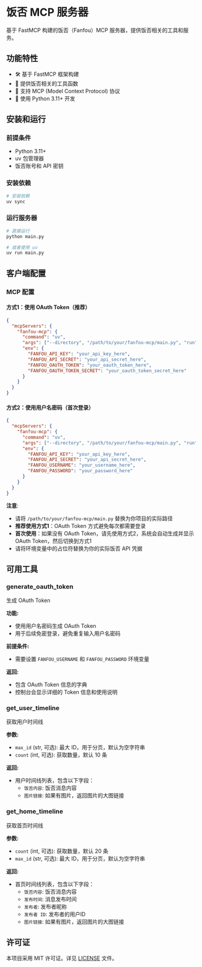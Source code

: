 # 饭否 MCP 服务器

基于 FastMCP 构建的饭否（Fanfou）MCP 服务器，提供饭否相关的工具和服务。

## 功能特性

- 🛠️ 基于 FastMCP 框架构建
- 🔧 提供饭否相关的工具函数
- 📡 支持 MCP (Model Context Protocol) 协议
- 🐍 使用 Python 3.11+ 开发

## 安装和运行

### 前提条件

- Python 3.11+
- uv 包管理器
- 饭否账号和 API 密钥

### 安装依赖

```bash
# 安装依赖
uv sync
```

### 运行服务器

```bash
# 直接运行
python main.py

# 或者使用 uv
uv run main.py
```

## 客户端配置

### MCP 配置

#### 方式1：使用 OAuth Token（推荐）

```json
{
  "mcpServers": {
    "fanfou-mcp": {
      "command": "uv",
      "args": ["--directory", "/path/to/your/fanfou-mcp/main.py", "run", "python", "main.py"],
      "env": {
        "FANFOU_API_KEY": "your_api_key_here",
        "FANFOU_API_SECRET": "your_api_secret_here",
        "FANFOU_OAUTH_TOKEN": "your_oauth_token_here",
        "FANFOU_OAUTH_TOKEN_SECRET": "your_oauth_token_secret_here"
      }
    }
  }
}
```

#### 方式2：使用用户名密码（首次登录）

```json
{
  "mcpServers": {
    "fanfou-mcp": {
      "command": "uv",
      "args": ["--directory", "/path/to/your/fanfou-mcp/main.py", "run", "python", "main.py"],
      "env": {
        "FANFOU_API_KEY": "your_api_key_here",
        "FANFOU_API_SECRET": "your_api_secret_here",
        "FANFOU_USERNAME": "your_username_here",
        "FANFOU_PASSWORD": "your_password_here"
      }
    }
  }
}
```

**注意**: 
- 请将 `/path/to/your/fanfou-mcp/main.py` 替换为你项目的实际路径
- **推荐使用方式1**：OAuth Token 方式避免每次都需要登录
- **首次使用**：如果没有 OAuth Token，请先使用方式2，系统会自动生成并显示 OAuth Token，然后切换到方式1
- 请将环境变量中的占位符替换为你的实际饭否 API 凭据

## 可用工具

### generate_oauth_token

生成 OAuth Token

**功能:**
- 使用用户名密码生成 OAuth Token
- 用于后续免密登录，避免重复输入用户名密码

**前提条件:**
- 需要设置 `FANFOU_USERNAME` 和 `FANFOU_PASSWORD` 环境变量

**返回:**
- 包含 OAuth Token 信息的字典
- 控制台会显示详细的 Token 信息和使用说明

### get_user_timeline

获取用户时间线

**参数:**
- `max_id` (str, 可选): 最大 ID，用于分页，默认为空字符串
- `count` (int, 可选): 获取数量，默认 10 条

**返回:**
- 用户时间线列表，包含以下字段：
  - `饭否内容`: 饭否消息内容
  - `图片链接`: 如果有图片，返回图片的大图链接

### get_home_timeline

获取首页时间线

**参数:**
- `count` (int, 可选): 获取数量，默认 20 条
- `max_id` (str, 可选): 最大 ID，用于分页，默认为空字符串

**返回:**
- 首页时间线列表，包含以下字段：
  - `饭否内容`: 饭否消息内容
  - `发布时间`: 消息发布时间
  - `发布者`: 发布者昵称
  - `发布者 ID`: 发布者的用户ID
  - `图片链接`: 如果有图片，返回图片的大图链接

## 许可证

本项目采用 MIT 许可证。详见 [LICENSE](LICENSE) 文件。